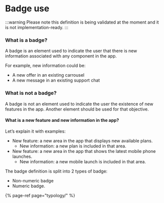 # Badge use

:::warning
Please note this definition is being validated at the moment and it is not implementation-ready.
:::

### What is a badge?

A badge is an element used to indicate the user that there is new information associated with any component in the app.

For example, new information could be:

* A new offer in an existing carrousel
* A new message in an existing support chat

### What is not a badge?

A badge is not an element used to indicate the user the existence of new features in the app. Another element should be used for that objective.  


#### What is a new feature and new information in the app?

Let’s explain it with examples:

* New feature: a new area in the app that displays new available plans. 
  * New information: a new plan is included in that area.
* New feature: a new area in the app that shows the latest mobile phone launches. 
  * New information: a new mobile launch is included in that area.

The badge definition is split into 2 types of badge: 

* Non-numeric badge
* Numeric badge. 

{% page-ref page="typology/" %}



